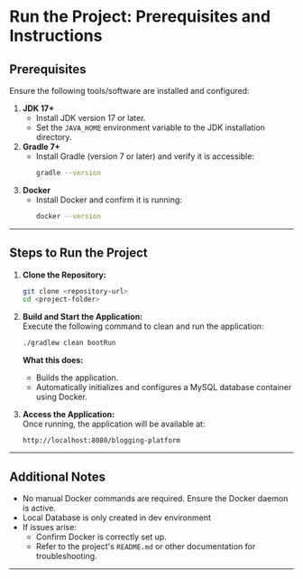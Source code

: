 # Run the Project: Prerequisites and Instructions

## Prerequisites
Ensure the following tools/software are installed and configured:
1. **JDK 17+**
    - Install JDK version 17 or later.
    - Set the `JAVA_HOME` environment variable to the JDK installation directory.
2. **Gradle 7+**
    - Install Gradle (version 7 or later) and verify it is accessible:
      ```sh
      gradle --version
      ```
3. **Docker**
    - Install Docker and confirm it is running:
      ```sh
      docker --version
      ```

---

## Steps to Run the Project
1. **Clone the Repository:**
   ```sh
   git clone <repository-url>
   cd <project-folder>
   ```

2. **Build and Start the Application:**  
   Execute the following command to clean and run the application:
   ```sh
   ./gradlew clean bootRun
   ```

   **What this does:**
    - Builds the application.
    - Automatically initializes and configures a MySQL database container using Docker.

3. **Access the Application:**  
   Once running, the application will be available at:
   ```
   http://localhost:8080/blogging-platform
   ```
   
---

## Additional Notes
- No manual Docker commands are required. Ensure the Docker daemon is active.
- Local Database is only created in dev environment
- If issues arise:
    - Confirm Docker is correctly set up.
    - Refer to the project's `README.md` or other documentation for troubleshooting.

---